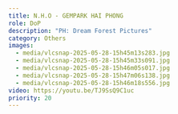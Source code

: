 ```yaml
---
title: N.H.O - GEMPARK HAI PHONG
role: DoP
description: "PH: Dream Forest Pictures"
category: Others
images:
  - media/vlcsnap-2025-05-28-15h45m13s283.jpg
  - media/vlcsnap-2025-05-28-15h45m33s091.jpg
  - media/vlcsnap-2025-05-28-15h46m05s017.jpg
  - media/vlcsnap-2025-05-28-15h47m06s138.jpg
  - media/vlcsnap-2025-05-28-15h46m18s556.jpg
video: https://youtu.be/TJ9SsQ9C1uc
priority: 20
---
```

